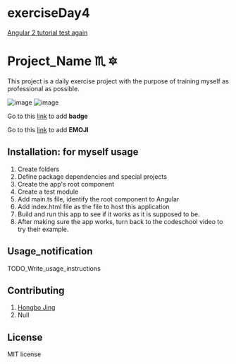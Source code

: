 # exerciseDay4
[Angular 2 tutorial test again](https://angular.io/docs/ts/latest/quickstart.html)

# Project_Name :scorpius: :six_pointed_star:
This project is a daily exercise project with the purpose of training myself as professional as possible.

![image](https://img.shields.io/badge/version-1.0.0-yellowgreen.svg)
![image](https://img.shields.io/badge/license-MIT-brightgreen.svg)

Go to this [link](http://shields.io/) to add **badge**

Go to this [link](http://www.emoji-cheat-sheet.com/) to add **EMOJI**

## Installation: for myself usage
1. Create folders
2. Define package dependencies and special projects
3. Create the app's root component
4. Create a test module
5. Add main.ts file, identify the root component to Angular
6. Add index.html file as the file to host this application
7. Build and run this app to see if it works as it is supposed to be.
8. After making sure the app works, turn back to the codeschool video to try their example.

## Usage_notification
TODO_Write_usage_instructions
## Contributing
1. [Hongbo Jing](https://github.com/hongbojing)
2. Null

## License
MIT license
